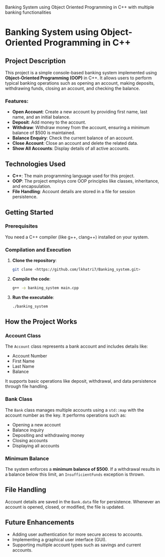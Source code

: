 Banking System using Object Oriented Programming in C++ with multiple banking functionalities
# Banking System using Object-Oriented Programming in C++

## Project Description

This project is a simple console-based banking system implemented using **Object-Oriented Programming (OOP)** in C++. It allows users to perform typical banking operations such as opening an account, making deposits, withdrawing funds, closing an account, and checking the balance.

### Features:
- **Open Account**: Create a new account by providing first name, last name, and an initial balance.
- **Deposit**: Add money to the account.
- **Withdraw**: Withdraw money from the account, ensuring a minimum balance of $500 is maintained.
- **Balance Enquiry**: Check the current balance of an account.
- **Close Account**: Close an account and delete the related data.
- **Show All Accounts**: Display details of all active accounts.

## Technologies Used
- **C++**: The main programming language used for this project.
- **OOP**: The project employs core OOP principles like classes, inheritance, and encapsulation.
- **File Handling**: Account details are stored in a file for session persistence.

## Getting Started

### Prerequisites
You need a C++ compiler (like g++, clang++) installed on your system.

### Compilation and Execution

1. **Clone the repository**:
    ```bash
    git clone <https://github.com/lkhatri7/Banking_system.git>
    ```

2. **Compile the code**:
    ```bash
    g++ -o banking_system main.cpp
    ```

3. **Run the executable**:
    ```bash
    ./banking_system
    ```

## How the Project Works

### Account Class

The `Account` class represents a bank account and includes details like:
- Account Number
- First Name
- Last Name
- Balance

It supports basic operations like deposit, withdrawal, and data persistence through file handling.

### Bank Class

The `Bank` class manages multiple accounts using a `std::map` with the account number as the key. It performs operations such as:
- Opening a new account
- Balance inquiry
- Depositing and withdrawing money
- Closing accounts
- Displaying all accounts

### Minimum Balance

The system enforces a **minimum balance of $500**. If a withdrawal results in a balance below this limit, an `InsufficientFunds` exception is thrown.

## File Handling

Account details are saved in the `Bank.data` file for persistence. Whenever an account is opened, closed, or modified, the file is updated.

## Future Enhancements
- Adding user authentication for more secure access to accounts.
- Implementing a graphical user interface (GUI).
- Supporting multiple account types such as savings and current accounts.

